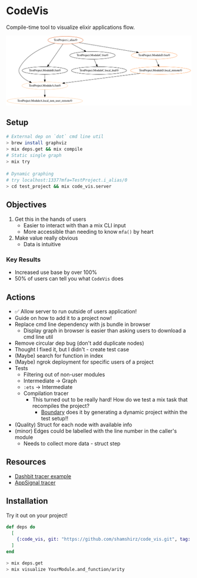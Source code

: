 # CodeVis

Compile-time tool to visualize elixir applications flow.

![Function Call Tree](images/graphNotTree.png)

## Setup

```bash
# External dep on `dot` cmd line util
> brew install graphviz
> mix deps.get && mix compile
# Static single graph
> mix try

# Dynamic graphing
# try localhost:1337?mfa=TestProject.i_alias/0
> cd test_project && mix code_vis.server
```

## Objectives
1. Get this in the hands of users
    * Easier to interact with than a mix CLI input
    * More accessible than needing to know `mfa()` by heart
2. Make value really obvious
    * Data is intuitive
### Key Results
* Increased use base by over 100%
* 50% of users can tell you what `CodeVis` does
## Actions
* ✅ Allow server to run outside of users application!
* Guide on how to add it to a project now!
* Replace cmd line dependency with js bundle in browser
  * Display graph in browser is easier than asking users to download a cmd line util
* Remove circular dep bug (don't add duplicate nodes)
 * Thought I fixed it, but I didn't - create test case
* (Maybe) search for function in index
* (Maybe) ngrok deployment for specific users of a project
* Tests
  * Filtering out of non-user modules
  * Intermediate -> Graph
  * `:ets` -> Intermediate
  * Compilation tracer
    * This turned out to be really hard! How do we test a mix task that recompiles the project?
      * [Boundary](https://github.com/sasa1977/boundary/blob/master/test/support/test_project.ex) does it by generating a dynamic project within the test setup!!
* (Quality) Struct for each node with available info
* (minor) Edges could be labelled with the line number in the caller's module
  * Needs to collect more data - struct step


## Resources

* [Dashbit tracer example](https://gist.github.com/wojtekmach/4e04cbda82ba88af3f84c44ec746b7ca#file-import2alias-ex-L20)
* [AppSignal tracer](https://blog.appsignal.com/2020/03/10/building-compile-time-tools-with-elixir-compiler-tracing-features.html)

## Installation

Try it out on your project!

```elixir
def deps do
  [
    {:code_vis, git: "https://github.com/shamshirz/code_vis.git", tag: "0.1"}
  ]
end
```

```bash
> mix deps.get
> mix visualize YourModule.and_function/arity
```
